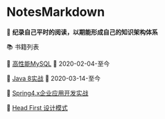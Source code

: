 # NotesMarkdown
:book:	**纪录自己平时的阅读，以期能形成自己的知识架构体系**



:books: 书籍列表

:book:	[高性能MySQL](/books/高性能MySQL.md)	:date: 2020-02-04-至今

:book:	[Java 8实战](/books/java8实战) 		 :date: 2020-03-14-至今​

:book:	[Spring4.x企业应用开发实战]()

:book:	[Head First 设计模式]()





